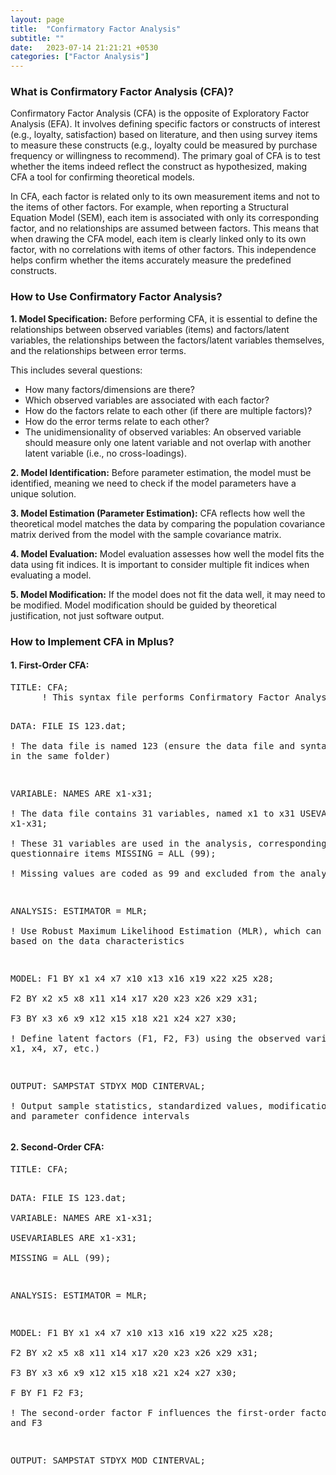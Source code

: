 ```yaml
---
layout: page
title:  "Confirmatory Factor Analysis"
subtitle: ""
date:   2023-07-14 21:21:21 +0530
categories: ["Factor Analysis"]
---
```



<h3>What is Confirmatory Factor Analysis (CFA)?</h3>
<p>Confirmatory Factor Analysis (CFA) is the opposite of Exploratory Factor Analysis (EFA). It involves defining specific factors or constructs of interest (e.g., loyalty, satisfaction) based on literature, and then using survey items to measure these constructs (e.g., loyalty could be measured by purchase frequency or willingness to recommend). The primary goal of CFA is to test whether the items indeed reflect the construct as hypothesized, making CFA a tool for confirming theoretical models.</p>

<p>In CFA, each factor is related only to its own measurement items and not to the items of other factors. For example, when reporting a Structural Equation Model (SEM), each item is associated with only its corresponding factor, and no relationships are assumed between factors. This means that when drawing the CFA model, each item is clearly linked only to its own factor, with no correlations with items of other factors. This independence helps confirm whether the items accurately measure the predefined constructs.</p>

<h3>How to Use Confirmatory Factor Analysis?</h3>

<p><strong>1. Model Specification:</strong> Before performing CFA, it is essential to define the relationships between observed variables (items) and factors/latent variables, the relationships between the factors/latent variables themselves, and the relationships between error terms.</p>
<p>This includes several questions:</p>
<ul>
  <li>How many factors/dimensions are there?</li>
  <li>Which observed variables are associated with each factor?</li>
  <li>How do the factors relate to each other (if there are multiple factors)?</li>
  <li>How do the error terms relate to each other?</li>
  <li>The unidimensionality of observed variables: An observed variable should measure only one latent variable and not overlap with another latent variable (i.e., no cross-loadings).</li>
</ul>

<p><strong>2. Model Identification:</strong> Before parameter estimation, the model must be identified, meaning we need to check if the model parameters have a unique solution.</p>
<p><strong>3. Model Estimation (Parameter Estimation):</strong> CFA reflects how well the theoretical model matches the data by comparing the population covariance matrix derived from the model with the sample covariance matrix.</p>

<p><strong>4. Model Evaluation:</strong> Model evaluation assesses how well the model fits the data using fit indices. It is important to consider multiple fit indices when evaluating a model.</p>

<p><strong>5. Model Modification:</strong> If the model does not fit the data well, it may need to be modified. Model modification should be guided by theoretical justification, not just software output.</p>

<h3>How to Implement CFA in Mplus?</h3>

<h4>1. First-Order CFA:</h4>
<pre>
TITLE: CFA;    
      ! This syntax file performs Confirmatory Factor Analysis

DATA: FILE IS 123.dat;    
      ! The data file is named 123 (ensure the data file and syntax file are in the same folder)

VARIABLE: NAMES ARE x1-x31;    
          ! The data file contains 31 variables, named x1 to x31
          USEVARIABLES ARE x1-x31;    
          ! These 31 variables are used in the analysis, corresponding to the 31 questionnaire items
          MISSING = ALL (99);    
          ! Missing values are coded as 99 and excluded from the analysis

ANALYSIS: ESTIMATOR = MLR;    
          ! Use Robust Maximum Likelihood Estimation (MLR), which can be adjusted based on the data characteristics

MODEL: F1 BY x1 x4 x7 x10 x13 x16 x19 x22 x25 x28;    
       F2 BY x2 x5 x8 x11 x14 x17 x20 x23 x26 x29 x31;    
       F3 BY x3 x6 x9 x12 x15 x18 x21 x24 x27 x30;    
       ! Define latent factors (F1, F2, F3) using the observed variables (e.g., x1, x4, x7, etc.)

OUTPUT: SAMPSTAT STDYX MOD CINTERVAL;    
        ! Output sample statistics, standardized values, modification indices, and parameter confidence intervals
</pre>

<h4>2. Second-Order CFA:</h4>
<pre>
TITLE: CFA;    

DATA: FILE IS 123.dat;  
VARIABLE: NAMES ARE x1-x31;    
          USEVARIABLES ARE x1-x31;    
          MISSING = ALL (99);  

ANALYSIS: ESTIMATOR = MLR;

MODEL: F1 BY x1 x4 x7 x10 x13 x16 x19 x22 x25 x28;    
       F2 BY x2 x5 x8 x11 x14 x17 x20 x23 x26 x29 x31;    
       F3 BY x3 x6 x9 x12 x15 x18 x21 x24 x27 x30;    
       F BY F1 F2 F3;    
       ! The second-order factor F influences the first-order factors F1, F2, and F3

OUTPUT: SAMPSTAT STDYX MOD CINTERVAL;
</pre>


